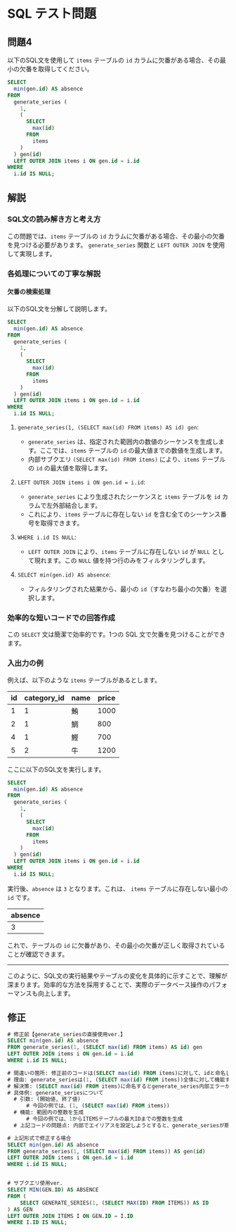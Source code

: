 
# SQL テスト問題

## 問題4

以下のSQL文を使用して `items` テーブルの `id` カラムに欠番がある場合、その最小の欠番を取得してください。

```sql
SELECT
  min(gen.id) AS absence
FROM
  generate_series (
    1,
    (
      SELECT
        max(id)
      FROM
        items
    )
  ) gen(id)
  LEFT OUTER JOIN items i ON gen.id = i.id
WHERE
  i.id IS NULL;
```

## 解説

### SQL文の読み解き方と考え方

この問題では、`items` テーブルの `id` カラムに欠番がある場合、その最小の欠番を見つける必要があります。 `generate_series` 関数と `LEFT OUTER JOIN` を使用して実現します。

### 各処理についての丁寧な解説

#### 欠番の検索処理

以下のSQL文を分解して説明します。

```sql
SELECT
  min(gen.id) AS absence
FROM
  generate_series (
    1,
    (
      SELECT
        max(id)
      FROM
        items
    )
  ) gen(id)
  LEFT OUTER JOIN items i ON gen.id = i.id
WHERE
  i.id IS NULL;
```

1. `generate_series(1, (SELECT max(id) FROM items) AS id) gen`:
   - `generate_series` は、指定された範囲内の数値のシーケンスを生成します。ここでは、`items` テーブルの `id` の最大値までの数値を生成します。
   - 内部サブクエリ `(SELECT max(id) FROM items)` により、`items` テーブルの `id` の最大値を取得します。

2. `LEFT OUTER JOIN items i ON gen.id = i.id`:
   - `generate_series` により生成されたシーケンスと `items` テーブルを `id` カラムで左外部結合します。
   - これにより、`items` テーブルに存在しない `id` を含む全てのシーケンス番号を取得できます。

3. `WHERE i.id IS NULL`:
   - `LEFT OUTER JOIN` により、`items` テーブルに存在しない `id` が `NULL` として現れます。この `NULL` 値を持つ行のみをフィルタリングします。

4. `SELECT min(gen.id) AS absence`:
   - フィルタリングされた結果から、最小の `id`（すなわち最小の欠番）を選択します。

### 効率的な短いコードでの回答作成

この `SELECT` 文は簡潔で効率的です。1つの SQL 文で欠番を見つけることができます。

### 入出力の例

例えば、以下のような `items` テーブルがあるとします。

| id | category_id | name | price |
|----|-------------|------|-------|
| 1  | 1           | 鮪   | 1000  |
| 2  | 1           | 鯛   | 800   |
| 4  | 1           | 鰹   | 700   |
| 5  | 2           | 牛   | 1200  |

ここに以下のSQL文を実行します。

```sql
SELECT
  min(gen.id) AS absence
FROM
  generate_series (
    1,
    (
      SELECT
        max(id)
      FROM
        items
    )
  ) gen(id)
  LEFT OUTER JOIN items i ON gen.id = i.id
WHERE
  i.id IS NULL;
```

実行後、`absence` は `3` となります。これは、 `items` テーブルに存在しない最小の `id` です。

| absence |
|---------|
| 3       |

これで、テーブルの `id` に欠番があり、その最小の欠番が正しく取得されていることが確認できます。

---

このように、SQL文の実行結果やテーブルの変化を具体的に示すことで、理解が深まります。効率的な方法を採用することで、実際のデータベース操作のパフォーマンスも向上します。



## 修正

```sql
# 修正前【generate_seriesの直接使用ver.】
SELECT min(gen.id) AS absence
FROM generate_series(1, (SELECT max(id) FROM items) AS id) gen
LEFT OUTER JOIN items i ON gen.id = i.id
WHERE i.id IS NULL;

# 間違いの箇所: 修正前のコードは(SELECT max(id) FROM items)に対して、idと命名しているのが間違い
# 理由: generate_seriesは(1, (SELECT max(id) FROM items))全体に対して機能する関数だから
# 解決策: (SELECT max(id) FROM items)に命名するとgenerate_series内部エラーが出るので、(1, (SELECT max(id) FROM items))全体に対して命名する必要あり
# 具体例: generate_seriesについて
  # 引数: (開始値, 終了値)
      # 今回の例では、(1, (SELECT max(id) FROM items))
  # 機能: 範囲内の整数を生成
      # 今回の例では、1からITEMSテーブルの最大IDまでの整数を生成
  # 上記コードの問題点: 内部でエイリアスを設定しようとすると、generate_seriesが期待する引数の構造に合わないからエラー発生

# 上記形式で修正する場合
SELECT min(gen.id) AS absence
FROM generate_series(1, (SELECT max(id) FROM items)) AS gen(id)
LEFT OUTER JOIN items i ON gen.id = i.id
WHERE i.id IS NULL;


# サブクエリ使用ver.
SELECT MIN(GEN.ID) AS ABSENCE
FROM (
    SELECT GENERATE_SERIES(1, (SELECT MAX(ID) FROM ITEMS)) AS ID
) AS GEN
LEFT OUTER JOIN ITEMS I ON GEN.ID = I.ID
WHERE I.ID IS NULL;

```